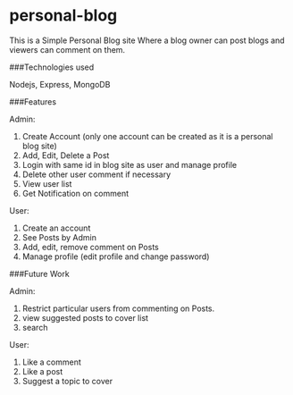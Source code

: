 # personal-blog
This is a Simple Personal Blog site Where a blog owner can post blogs and viewers can comment on them.

###Technologies used

Nodejs, Express, MongoDB

###Features

Admin:
1. Create Account (only one account can be created as it is a personal blog site)
2. Add, Edit, Delete a Post
3. Login with same id in blog site as user and manage profile
4. Delete other user comment if necessary
5. View user list
6. Get Notification on comment

User:
1. Create an account
2. See Posts by Admin
3. Add, edit, remove comment on Posts
4. Manage profile (edit profile and change password)

###Future Work

Admin: 
1. Restrict particular users from commenting on Posts.
2. view suggested posts to cover list
3. search

User:
1. Like a comment
2. Like a post
3. Suggest a topic to cover
